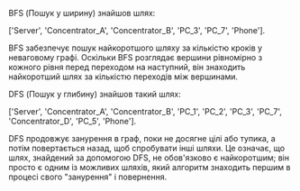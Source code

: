 BFS (Пошук у ширину) знайшов шлях:

 ['Server', 'Concentrator_A', 'Concentrator_B', 'PC_3', 'PC_7', 'Phone']. 

BFS забезпечує пошук найкоротшого шляху за кількістю кроків у неваговому графі. Оскільки BFS розглядає вершини рівномірно з кожного рівня перед переходом на наступний, він знаходить найкоротший шлях за кількістю переходів між вершинами.

DFS (Пошук у глибину) знайшов такий шлях:

 ['Server', 'Concentrator_A', 'Concentrator_B', 'PC_1', 'PC_2', 'PC_3', 'PC_7', 'Concentrator_D', 'PC_5', 'Phone']. 
 
DFS продовжує занурення в граф, поки не досягне цілі або тупика, а потім повертається назад, щоб спробувати інші шляхи. Це означає, що шлях, знайдений за допомогою DFS, не обов'язково є найкоротшим; він просто є одним із можливих шляхів, який алгоритм знаходить першим в процесі свого "занурення" і повернення.